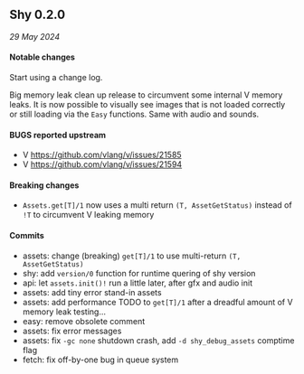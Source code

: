 ## Shy 0.2.0
*29 May 2024*

#### Notable changes

Start using a change log.

Big memory leak clean up release to circumvent some internal V memory leaks.
It is now possible to visually see images that is not loaded correctly or still loading via the `Easy` functions. Same
with audio and sounds.

#### BUGS reported upstream

* V https://github.com/vlang/v/issues/21585
* V https://github.com/vlang/v/issues/21594

#### Breaking changes

* `Assets.get[T]/1` now uses a multi return `(T, AssetGetStatus)` instead of `!T` to circumvent V leaking memory

#### Commits

* assets: change (breaking) `get[T]/1` to use multi-return `(T, AssetGetStatus)`
* shy: add `version/0` function for runtime quering of shy version
* api: let `assets.init()!` run a little later, after gfx and audio init
* assets: add tiny error stand-in assets
* assets: add performance TODO to `get[T]/1` after a dreadful amount of V memory leak testing...
* easy: remove obsolete comment
* assets: fix error messages
* assets: fix `-gc none` shutdown crash, add `-d shy_debug_assets` comptime flag
* fetch: fix off-by-one bug in queue system
